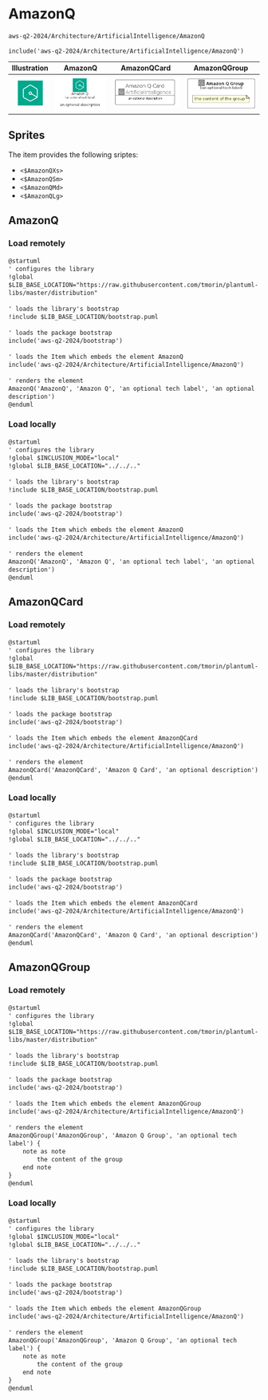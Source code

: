 # AmazonQ


```text
aws-q2-2024/Architecture/ArtificialIntelligence/AmazonQ
```

```text
include('aws-q2-2024/Architecture/ArtificialIntelligence/AmazonQ')
```



| Illustration | AmazonQ | AmazonQCard | AmazonQGroup |
| :---: | :---: | :---: | :---: |
| ![illustration for Illustration](../../../aws-q2-2024/Architecture/ArtificialIntelligence/AmazonQ.png) | ![illustration for AmazonQ](../../../aws-q2-2024/Architecture/ArtificialIntelligence/AmazonQ.Local.png) | ![illustration for AmazonQCard](../../../aws-q2-2024/Architecture/ArtificialIntelligence/AmazonQCard.Local.png) | ![illustration for AmazonQGroup](../../../aws-q2-2024/Architecture/ArtificialIntelligence/AmazonQGroup.Local.png) |



## Sprites
The item provides the following sriptes:

- `<$AmazonQXs>`
- `<$AmazonQSm>`
- `<$AmazonQMd>`
- `<$AmazonQLg>`





## AmazonQ

### Load remotely
```plantuml
@startuml
' configures the library
!global $LIB_BASE_LOCATION="https://raw.githubusercontent.com/tmorin/plantuml-libs/master/distribution"

' loads the library's bootstrap
!include $LIB_BASE_LOCATION/bootstrap.puml

' loads the package bootstrap
include('aws-q2-2024/bootstrap')

' loads the Item which embeds the element AmazonQ
include('aws-q2-2024/Architecture/ArtificialIntelligence/AmazonQ')

' renders the element
AmazonQ('AmazonQ', 'Amazon Q', 'an optional tech label', 'an optional description')
@enduml
```

### Load locally
```plantuml
@startuml
' configures the library
!global $INCLUSION_MODE="local"
!global $LIB_BASE_LOCATION="../../.."

' loads the library's bootstrap
!include $LIB_BASE_LOCATION/bootstrap.puml

' loads the package bootstrap
include('aws-q2-2024/bootstrap')

' loads the Item which embeds the element AmazonQ
include('aws-q2-2024/Architecture/ArtificialIntelligence/AmazonQ')

' renders the element
AmazonQ('AmazonQ', 'Amazon Q', 'an optional tech label', 'an optional description')
@enduml
```

## AmazonQCard

### Load remotely
```plantuml
@startuml
' configures the library
!global $LIB_BASE_LOCATION="https://raw.githubusercontent.com/tmorin/plantuml-libs/master/distribution"

' loads the library's bootstrap
!include $LIB_BASE_LOCATION/bootstrap.puml

' loads the package bootstrap
include('aws-q2-2024/bootstrap')

' loads the Item which embeds the element AmazonQCard
include('aws-q2-2024/Architecture/ArtificialIntelligence/AmazonQ')

' renders the element
AmazonQCard('AmazonQCard', 'Amazon Q Card', 'an optional description')
@enduml
```

### Load locally
```plantuml
@startuml
' configures the library
!global $INCLUSION_MODE="local"
!global $LIB_BASE_LOCATION="../../.."

' loads the library's bootstrap
!include $LIB_BASE_LOCATION/bootstrap.puml

' loads the package bootstrap
include('aws-q2-2024/bootstrap')

' loads the Item which embeds the element AmazonQCard
include('aws-q2-2024/Architecture/ArtificialIntelligence/AmazonQ')

' renders the element
AmazonQCard('AmazonQCard', 'Amazon Q Card', 'an optional description')
@enduml
```

## AmazonQGroup

### Load remotely
```plantuml
@startuml
' configures the library
!global $LIB_BASE_LOCATION="https://raw.githubusercontent.com/tmorin/plantuml-libs/master/distribution"

' loads the library's bootstrap
!include $LIB_BASE_LOCATION/bootstrap.puml

' loads the package bootstrap
include('aws-q2-2024/bootstrap')

' loads the Item which embeds the element AmazonQGroup
include('aws-q2-2024/Architecture/ArtificialIntelligence/AmazonQ')

' renders the element
AmazonQGroup('AmazonQGroup', 'Amazon Q Group', 'an optional tech label') {
    note as note
        the content of the group
    end note
}
@enduml
```

### Load locally
```plantuml
@startuml
' configures the library
!global $INCLUSION_MODE="local"
!global $LIB_BASE_LOCATION="../../.."

' loads the library's bootstrap
!include $LIB_BASE_LOCATION/bootstrap.puml

' loads the package bootstrap
include('aws-q2-2024/bootstrap')

' loads the Item which embeds the element AmazonQGroup
include('aws-q2-2024/Architecture/ArtificialIntelligence/AmazonQ')

' renders the element
AmazonQGroup('AmazonQGroup', 'Amazon Q Group', 'an optional tech label') {
    note as note
        the content of the group
    end note
}
@enduml
```


